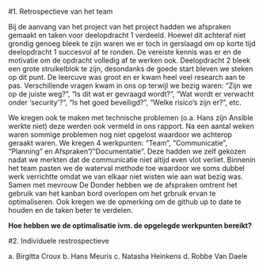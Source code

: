 #1.	Retrospectieve van het team

Bij de aanvang van het project van het project hadden we afspraken gemaakt en taken voor deelopdracht 1 verdeeld. Hoewel dit achteraf niet grondig genoeg bleek te zijn waren we er toch in gerslaagd om op korte tijd deelopdracht 1 succesvol af te ronden. De vereiste kennis was er en de motivatie om de opdracht volledig af te werken ook. 
Deelopdracht 2 bleek een grote struikelblok te zijn, desondanks de goede start bleven we steken op dit punt. De leercuve was groot en er kwam heel veel research aan te pas. Verschillende vragen kwam in ons op terwijl we bezig waren: “Zijn we op de juiste weg?”, “Is dit wat er gevraagd wordt?”, “Wat wordt er verwacht onder ‘security’?”, “Is het goed beveiligd?”, “Welke risico’s zijn er?”, etc.

We kregen ook te maken met technische problemen (o.a. Hans zijn Ansible werkte niet) deze werden ook vermeld in ons rapport. Na een aantal weken waren sommige problemen nog niet opgelost waardoor we achterop geraakt waren.
We kregen 4 werkpunten: “Team”, “Communicatie”, “Planning” en Afspraken”/”Documentatie”.
Deze hadden we zelf gekozen nadat we merkten dat de communicatie niet altijd even vlot verliet. Binnenin het team pasten we de waterval methode toe waardoor we soms dubbel werk verrichtte omdat we van elkaar niet wisten wie aan wat bezig was.  Samen met mevrouw De Donder hebben we de afspraken omtrent het gebruik van het kanban bord overlopen om het grbruik ervan te optimaliseren. Ook kregen we de opmerking om de github up to date te houden en de taken beter te verdelen.

**Hoe hebben we de optimalisatie ivm. de opgelegde werkpunten bereikt?**

#2.	Individuele restrospectieve

a.	Birgitta Croux
b.	Hans Meuris
c.	Natasha Heinkens
d.	Robbe Van Daele

